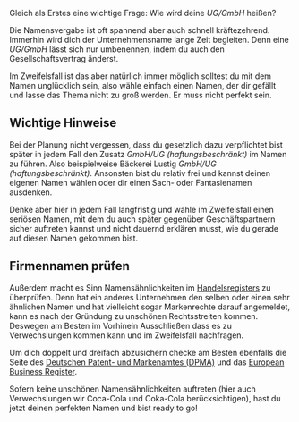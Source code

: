 Gleich als Erstes eine wichtige Frage: Wie wird deine _UG/GmbH_ heißen?

Die Namensvergabe ist oft spannend aber auch schnell kräftezehrend. Immerhin wird dich der Unternehmensname lange Zeit begleiten. Denn eine _UG/GmbH_ lässt sich nur umbenennen, indem du auch den Gesellschaftsvertrag änderst.

Im Zweifelsfall ist das aber natürlich immer möglich solltest du mit dem Namen unglücklich sein, also wähle einfach einen Namen, der dir gefällt und lasse das Thema nicht zu groß werden. Er muss nicht perfekt sein.

## Wichtige Hinweise

Bei der Planung nicht vergessen, dass du gesetzlich dazu verpflichtet bist später in jedem Fall den Zusatz _GmbH/UG (haftungsbeschränkt)_ im Namen zu führen. Also beispielweise Bäckerei Lustig _GmbH/UG (haftungsbeschränkt)_. Ansonsten bist du relativ frei und kannst deinen eigenen Namen wählen oder dir einen Sach- oder Fantasienamen ausdenken.

Denke aber hier in jedem Fall langfristig und wähle im Zweifelsfall einen seriösen Namen, mit dem du auch später gegenüber Geschäftspartnern sicher auftreten kannst und nicht dauernd erklären musst, wie du gerade auf diesen Namen gekommen bist.

## Firmennamen prüfen

Außerdem macht es Sinn Namensähnlichkeiten im [Handelsregisters](https://www.handelsregister.de/rp_web/mask.do?Typ=e) zu überprüfen. Denn hat ein anderes Unternehmen den selben oder einen sehr ähnlichen Namen und hat vielleicht sogar Markenrechte darauf angemeldet, kann es nach der Gründung zu unschönen Rechtsstreiten kommen. Deswegen am Besten im Vorhinein Ausschließen dass es zu Verwechslungen kommen kann und im Zweifelsfall nachfragen.

Um dich doppelt und dreifach abzusichern checke am Besten ebenfalls die Seite des [Deutschen Patent- und Markenamtes (DPMA)](https://register.dpma.de/DPMAregister/marke/basis) und das [European Business Register](https://ebr.bundesanzeiger-verlag.de/european-business-register/unternehmenssuche).

Sofern keine unschönen Namensähnlichkeiten auftreten (hier auch Verwechslungen wir Coca-Cola und Coka-Cola berücksichtigen), hast du jetzt deinen perfekten Namen und bist ready to go!
